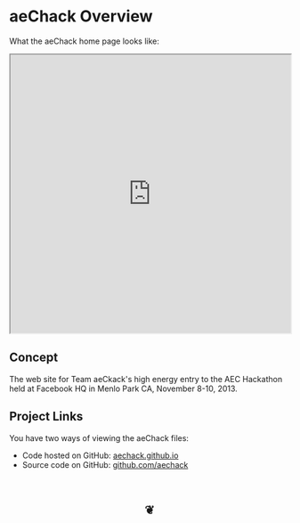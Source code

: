 aeChack Overview
================
What the aeChack home page looks like:	
<iframe src="http://aechack.github.io" width=100% height=500px>
There is an `iframe` here. It is not visible when viewed on github.com/theo-armour. To view, please go to theo-armour.github.io.
</iframe>
	
## Concept
The web site for Team aeCkack's high energy entry to the AEC Hackathon held at Facebook HQ in Menlo Park CA, November 8-10, 2013.

## Project Links

You have two ways of viewing the aeChack files:  

* Code hosted on GitHub: [aechack.github.io]( http://aechack.github.io/ "view the files as apps." )    
* Source code on GitHub: [github.com/aechack]( https://github.com/aechack/aeChack.github.io/ "View the files as source code." )  

		
<br>
<center><h2>&#x2766;</h2></center>

